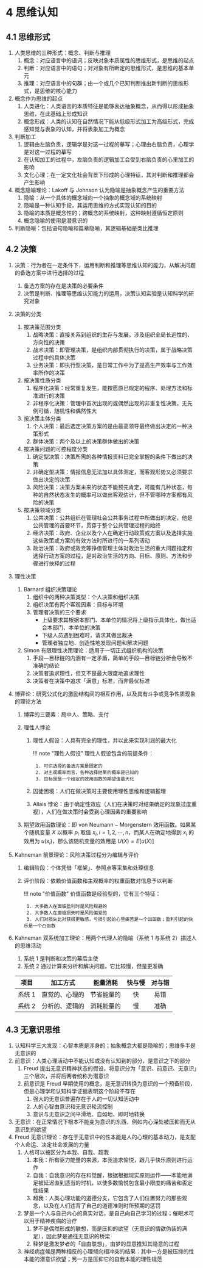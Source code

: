 # 4 思维认知

## 4.1 思维形式

1. 人类思维的三种形式：概念、判断与推理
    1. 概念：对应语言中的语词；反映对象本质属性的思维形式，是思维的起点
    2. 判断：对应语言中的语句；对对象有所断定的思维形式，是思维的基本单元
    3. 推理：对应语言中的句群；由一个或几个已知判断推出新判断的思维形式，是思维的核心能力
2. 概念作为思维的起点
    1. 人类进化：人类语言的本质特征是能够表达抽象概念，从而得以形成抽象思维，在此基础上形成知识
    2. 概念形成：人类的认知在自然情况下能从低级形式加工为高级形式，完成感知觉与表象的认知，并将表象加工为概念
3. 判断加工
    1. 逻辑由左脑负责，逻辑学是对这一过程的摹写；心理由右脑负责，心理学是对这一过程的摹写
    2. 在认知加工的过程中，左脑负责的逻辑加工会受到右脑负责的心里加工的影响
    3. 文化心理：在一定文化社会背景下形成的心理特征，其对判断和推理都会产生影响
4. 概念隐喻理论：$\text{Lakoff}$ 与 $\text{Johnson}$ 认为隐喻是抽象概念产生的重要方法
    1. 隐喻：从一个具体的概念域向一个抽象的概念域的系统映射
    2. 隐喻是一种认知手段，其运用思维的方式实现认知的目的
    3. 隐喻的本质是概念性的；跨概念的系统映射，这种映射遵循恒定原则
    4. 概念隐喻的使用是潜意识的
5. 判断隐喻：包括语句隐喻和篇章隐喻，其逻辑基础是类比推理

## 4.2 决策
1. 决策：行为者在一定条件下，运用判断和推理等思维认知的能力，从解决问题的备选方案中进行选择的过程
    1. 备选方案的存在是决策的必要条件
    2. 决策是判断、推理等思维认知能力的运用，决策认知实验是认知科学的研究对象
2. 决策的分类
    1. 按决策范围分类
        1. 战略决策：直接关系到组织的生存与发展，涉及组织全局长远性的、方向性的决策
        2. 战术决策：即管理决策，是组织内部贯彻执行的决策，属于战略决策过程中的具体决策
        3. 业务决策：即执行型决策，是日常工作中为了提高生产效率与工作效率所作的决策
    2. 按决策性质分类
        1. 程序化决策：经常重复发生，能按愿原已规定的程序、处理方法和标准进行的决策
        2. 非程序化决策：管理中首次出现的或偶然出现的非重复性决策，无先例可循，随机性和偶然性大
    3. 按决策主体分类
        1. 个人决策：最后选定决策方案的是由最高领导最终做出决定的一种决策形式
        2. 群体决策：两个及以上的决策群体做出的决策
    4. 按决策问题的可控程度分类
        1. 确定型决策：决策所需的各种情报资料已完全掌握的条件下做出的决策
        2. 非确定型决策：情报信息无法加以具体测定，而客观形势又必须要求做出决定的决策
        3. 风险决策：决策方案未来的状态不能预先肯定，可能有几种状态，每种的自然状态发生的概率可以做出客观估计，但不管哪种方案都有风险的决策
    5. 按决策领域分类
        1. 公共决策：公共组织在管理社会公共事务过程中所做出的决定，他是公共管理的首要环节，贯穿于整个公共管理过程的始终
        2. 经济决策：政府、企业以及个人在确定行动政策或方案以及选择实施这些政策或方案的有效方法时所进行的一系列活动
        3. 政治决策：政府或政党等挣值管理主体对政治生活的重大问题指定和选择行动方案的过程，是对政治生活的方向、目标、原则、方法和步骤进行抉择的过程
3. 理性决策
    1. $\text{Barnard}$ 组织决策理论
        1. 组织中的两种决策类型：个人决策和组织决策
        2. 组织决策有两个客观因素：目标与环境
        3. 管理者决策的三个要求
            - 上级要求其根据本部门、本单位的情况将上级指示具体化，做出适合本部门、本单位的决策
            - 下级人员遇到困难时，请求其做出裁决
            - 管理者独立地、创造性地发现问题和解决问题
    2. $\text{Simon}$ 有限理性决策理论：适用于一切正式组织机构的决策
        1. 手段—目标链的内涵有一定矛盾，简单的手段—目标链分析会导致不准确的结论
        2. 决策者追求理性，但又不是最大限度地追求理性
        3. 决策者在决策中追求「满意」标准，而非最优标准
4. 博弈论：研究公式化的激励结构间的相互作用，以及具有斗争或竞争性质现象的理论方法
    1. 博弈的三要素：局中人、策略、支付
    2. 理性人悖论
        1. 理性人假设：人具有完全的理性，并以此来实现利润的最大化

            !!! note "理性人假设"
                理性人假设包含的前提条件：

                1. 可供选择的备选方案是固定的
                2. 对主观概率而言，各种选择结果的概率是已知的
                3. 目标是是一个给定的效用函数的期望值最大化

        2. 囚徒困境：人们在做决策时主要使用理性思维和逻辑推理
        3. $\text{Allais}$ 悖论：由于确定性效应（人们在决策时对结果确定的现象过度重视），人们在做决策时会受到心理因素的重要影响

    3. 期望效用函数理论：即 $\text{von Neumann} - \text{Morgenstern}$ 效用函数。如果某个随机变量 $X$ 以概率 $p_i$ 取值 $x_i, i = 1, 2, \cdots, n$，而某人在确定地得到 $x_i$ 的效用为 $u(x_i)$，那么该随机变量的效用是 $U(X) = E[u(X)]$

5. $\text{Kahneman}$ 前景理论：风险决策过程分为编辑与评价
    1. 编辑阶段：个体凭借「框架」、参照点等采集和处理信息
    2. 评价阶段：依赖价值函数和主观概率的权重函数对信息予以判断

        !!! note "价值函数"
            价值函数是经验型的，它有三个特征：

            1. 大多数人在面临盈利时是风险规避的
            2. 大多数人在面临损失时是风险偏爱的
            3. 人们对损失比对获得更敏感，亏损引起的心里痛苦是一个凹函数；盈利引起的快乐是一个凸函数

6. $\text{Kahneman}$ 双系统加工理论：用两个代理人的隐喻（系统 $1$ 与系统 $2$）描述人的思维活动
    1. 系统 $1$ 是判断和决策的幕后主使
    2. 系统 $2$ 通过计算来分析和解决问题，它比较慢，但是更准确

    <div class="text-table">

    |   项目   |    加工方式    |  能量消耗  | 快与慢 | 对与错 |
    | :------: | :------------: | :--------: | :----: | :----: |
    | 系统 $1$ | 直觉的、心理的 | 节省能量的 |   快   |  易错  |
    | 系统 $2$ | 分析的、逻辑的 | 消耗能量的 |   慢   |  准确  |

    </div>

## 4.3 无意识思维
1. 认知科学三大发现：心智本质是涉身的；抽象概念大都是隐喻的；思维多半是无意识的
2. 前意识：人类心理活动中不能认知或没有认知到的部分，是意识之下的部分
    1. $\text{Freud}$ 提出无意识精神状态的假设，将意识分为「意识、前意识、无意识」三个层次，并将后两者统称为潜意识
    2. 前意识是 $\text{Freud}$ 早期使用的概念，是无意识转换为意识的一个预备阶段，但是心理学和认知科学证据表明这个阶段不存在
        1. 强大的无意识普遍存在于人的一切认知活动中
        2. 人的心智由意识和无意识轮流控制
        3. 意识与无意识之间平滑地、自如地、即时地转换
3. 无意识：在正常情况下根本不能变为意识的东西，例如内心深处被压抑而无从意识到的欲望
4. $\text{Freud}$ 无意识理论：存在于无意识中的性本能是人的心理的基本动力，是支配个人命运、决定社会发展的力量
    1. 人格可以被区分为本我、自我、超我
        1. 本我：所有驱力能量的来源，本我追求愉悦，跟几乎快乐原则进行运作
        2. 自我：自我意识的存在和觉醒，根据根据现实原则运作——本能地满足被延迟直到适当的时机，以使多数愉悦包含最小限度的痛苦和否定性结果
        3. 超我：人类心理功能的道德分支，它包含了人们位置努力的那些观念，以及在人们违背了自己的道德准则时所预期的惩罚
    2. 梦是一个人与自己内心的真实对话，是自己向自己学习的过程；催眠术可以用于精神疾病的治疗
        1. 梦不是偶然形成的联想，而是压抑的欲望（无意识的情欲伪装的满足），因此梦是通往无意识的桥梁
        2. 释梦是激发梦者的「自由联想」，由梦的显意推知其隐意的过程
    3. 神经病症候是两种相反的心理倾向相冲突的结果：其中一方是被压抑的性本能的潜意识欲望；另一方是压抑它的自我本能的理性规范
